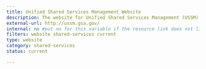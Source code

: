 ```yaml
---
title: Unified Shared Services Management Website
description: The website for Unified Shared Services Management (USSM).
external-url: http://ussm.gsa.gov/
internal: no #put no for this variable if the resource link does not live on CIO.gov
filters: website shared-services current
type: website
category: shared-services
status: current

---
```

